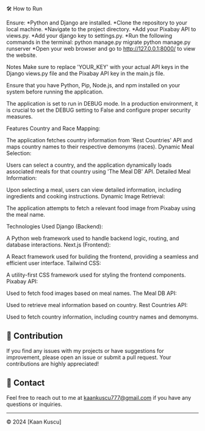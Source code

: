 🛠 How to Run

Ensure:
      *Python and Django are installed.
      *Clone the repository to your local machine.
      *Navigate to the project directory.
      *Add your Pixabay API to views.py.
      *Add your django key to settings.py.
      *Run the following commands in the terminal:
          python manage.py migrate
          python manage.py runserver
      *Open your web browser and go to http://127.0.0.1:8000/ to view the website.

Notes
Make sure to replace 'YOUR_KEY' with your actual API keys in the Django views.py file and the Pixabay API key in the main.js file.

Ensure that you have Python, Pip, Node.js, and npm installed on your system before running the application.

The application is set to run in DEBUG mode. In a production environment, it is crucial to set the DEBUG setting to False and configure proper security measures.

Features
Country and Race Mapping:

The application fetches country information from 'Rest Countries' API and maps country names to their respective demonyms (races).
Dynamic Meal Selection:

Users can select a country, and the application dynamically loads associated meals for that country using 'The Meal DB' API.
Detailed Meal Information:

Upon selecting a meal, users can view detailed information, including ingredients and cooking instructions.
Dynamic Image Retrieval:

The application attempts to fetch a relevant food image from Pixabay using the meal name.

Technologies Used
Django (Backend):

A Python web framework used to handle backend logic, routing, and database interactions.
Next.js (Frontend):

A React framework used for building the frontend, providing a seamless and efficient user interface.
Tailwind CSS:

A utility-first CSS framework used for styling the frontend components.
Pixabay API:

Used to fetch food images based on meal names.
The Meal DB API:

Used to retrieve meal information based on country.
Rest Countries API:

Used to fetch country information, including country names and demonyms.


## 🤝 Contribution

If you find any issues with my projects or have suggestions for improvement, please open an issue or submit a pull request. Your contributions are highly appreciated!

## 📧 Contact

Feel free to reach out to me at [kaankuscu777@gmail.com](mailto:kaankuscu777@gmail.com) if you have any questions or inquiries.

---
© 2024 [Kaan Kuscu]
